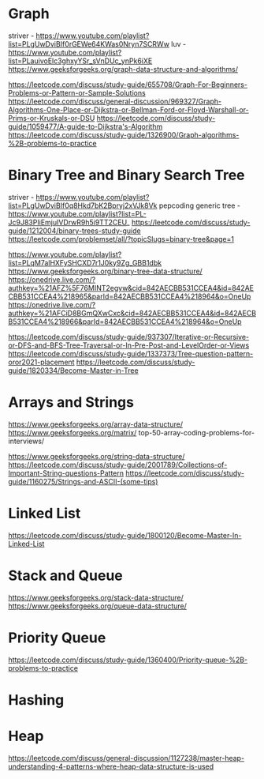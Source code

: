# Graph

striver - https://www.youtube.com/playlist?list=PLgUwDviBIf0rGEWe64KWas0Nryn7SCRWw
luv - https://www.youtube.com/playlist?list=PLauivoElc3ghxyYSr_sVnDUc_ynPk6iXE
https://www.geeksforgeeks.org/graph-data-structure-and-algorithms/

https://leetcode.com/discuss/study-guide/655708/Graph-For-Beginners-Problems-or-Pattern-or-Sample-Solutions
https://leetcode.com/discuss/general-discussion/969327/Graph-Algorithms-One-Place-or-Dijkstra-or-Bellman-Ford-or-Floyd-Warshall-or-Prims-or-Kruskals-or-DSU
https://leetcode.com/discuss/study-guide/1059477/A-guide-to-Dijkstra's-Algorithm
https://leetcode.com/discuss/study-guide/1326900/Graph-algorithms-%2B-problems-to-practice

# Binary Tree and Binary Search Tree

striver - https://www.youtube.com/playlist?list=PLgUwDviBIf0q8Hkd7bK2Bpryj2xVJk8Vk
pepcoding generic tree - https://www.youtube.com/playlist?list=PL-Jc9J83PIiEmjuIVDrwR9h5i9TT2CEU_
https://leetcode.com/discuss/study-guide/1212004/binary-trees-study-guide
https://leetcode.com/problemset/all/?topicSlugs=binary-tree&page=1

https://www.youtube.com/playlist?list=PLqM7alHXFySHCXD7r1J0ky9Zg_GBB1dbk
https://www.geeksforgeeks.org/binary-tree-data-structure/
https://onedrive.live.com/?authkey=%21AFZ%5F76MINT2egyw&cid=842AECBB531CCEA4&id=842AECBB531CCEA4%218965&parId=842AECBB531CCEA4%218964&o=OneUp
https://onedrive.live.com/?authkey=%21AFCiD8BGmQXwCxc&cid=842AECBB531CCEA4&id=842AECBB531CCEA4%218966&parId=842AECBB531CCEA4%218964&o=OneUp

https://leetcode.com/discuss/study-guide/937307/Iterative-or-Recursive-or-DFS-and-BFS-Tree-Traversal-or-In-Pre-Post-and-LevelOrder-or-Views
https://leetcode.com/discuss/study-guide/1337373/Tree-question-pattern-oror2021-placement
https://leetcode.com/discuss/study-guide/1820334/Become-Master-in-Tree

# Arrays and Strings

https://www.geeksforgeeks.org/array-data-structure/
https://www.geeksforgeeks.org/matrix/
top-50-array-coding-problems-for-interviews/

https://www.geeksforgeeks.org/string-data-structure/
https://leetcode.com/discuss/study-guide/2001789/Collections-of-Important-String-questions-Pattern
https://leetcode.com/discuss/study-guide/1160275/Strings-and-ASCII-(some-tips)

# Linked List

https://leetcode.com/discuss/study-guide/1800120/Become-Master-In-Linked-List

# Stack and Queue

https://www.geeksforgeeks.org/stack-data-structure/
https://www.geeksforgeeks.org/queue-data-structure/

# Priority Queue

https://leetcode.com/discuss/study-guide/1360400/Priority-queue-%2B-problems-to-practice

# Hashing

# Heap

https://leetcode.com/discuss/general-discussion/1127238/master-heap-understanding-4-patterns-where-heap-data-structure-is-used
